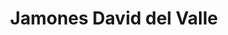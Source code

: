 ---
title: "Jamones David del Valle"
url: /hinojosa-del-duque/jamones-david-del-valle/
shop: comodidad
---